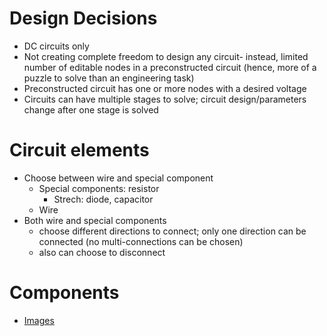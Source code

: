 # Design Decisions
- DC circuits only
- Not creating complete freedom to design any circuit- instead, limited number of editable nodes in a preconstructed circuit (hence, more of a puzzle to solve than an engineering task)
- Preconstructed circuit has one or more nodes with a desired voltage
- Circuits can have multiple stages to solve; circuit design/parameters change after one stage is solved

# Circuit elements
- Choose between wire and special component
  - Special components: resistor
    - Strech: diode, capacitor
  - Wire
- Both wire and special components
  - choose different directions to connect; only one direction can be connected (no multi-connections can be chosen)
  - also can choose to disconnect

# Components
- [Images](https://i.pinimg.com/originals/10/ad/59/10ad5908dc1c0b23d6c7c39151e1dda3.jpg)
